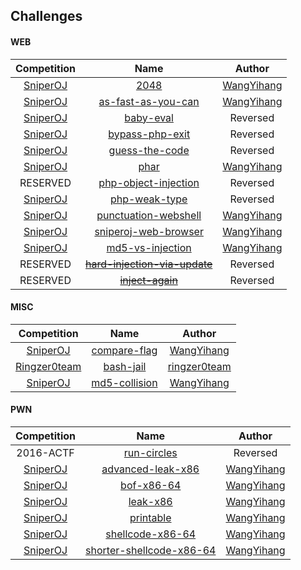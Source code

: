 ## Challenges

#### WEB
| Competition | Name | Author |
| :--: | :--: | :-----: |
| [SniperOJ](https://www.sniperoj.com/) |[2048](web/2048)|[WangYihang](https://github.com/WangYihang)|
| [SniperOJ](https://www.sniperoj.com/) |[as-fast-as-you-can](web/as-fast-as-you-can)|[WangYihang](https://github.com/WangYihang)|
| [SniperOJ](https://www.sniperoj.com/) |[baby-eval](web/baby-eval)|Reversed|
| [SniperOJ](https://www.sniperoj.com/) |[bypass-php-exit](web/bypass-php-exit)|Reversed|
| [SniperOJ](https://www.sniperoj.com/) |[guess-the-code](web/guess-the-code)|Reversed|
| [SniperOJ](https://www.sniperoj.com/) |[phar](web/phar)|[WangYihang](https://github.com/WangYihang)|
| RESERVED |[php-object-injection](web/php-object-injection)|Reversed|
| [SniperOJ](https://www.sniperoj.com/) |[php-weak-type](web/php-weak-type)|Reversed|
| [SniperOJ](https://www.sniperoj.com/) |[punctuation-webshell](web/punctuation-webshell)|[WangYihang](https://github.com/WangYihang)|
| [SniperOJ](https://www.sniperoj.com/) |[sniperoj-web-browser](web/sniperoj-web-browser)|[WangYihang](https://github.com/WangYihang)|
| [SniperOJ](https://www.sniperoj.com/) |[md5-vs-injection](web/md5-vs-injection)|[WangYihang](https://github.com/WangYihang)|
| RESERVED |~~[hard-injection-via-update](web/hard-injection-via-update)~~|Reversed|
| RESERVED |~~[inject-again](web/inject-again)~~|Reversed|

#### MISC
| Competition | Name | Author |
| :--: | :--: | :-----: |
| [SniperOJ](https://www.sniperoj.com/) |[compare-flag](misc/compare-flag)|[WangYihang](https://github.com/WangYihang)|
| [Ringzer0team](https://ringzer0team.com/challenges) |[bash-jail](misc/bash-jail)|[ringzer0team]( https://ringzer0team.com/)|
| [SniperOJ](https://www.sniperoj.com/) |[md5-collision](misc/md5-collision)|[WangYihang](https://github.com/WangYihang)|

#### PWN
| Competition | Name | Author |
| :--: | :--: | :-----: |
| 2016-ACTF |[run-circles](pwn/actf-run-circles)|Reversed|
| [SniperOJ](https://www.sniperoj.com/) |[advanced-leak-x86](pwn/advanced-leak-x86)|[WangYihang](https://github.com/WangYihang)|
| [SniperOJ](https://www.sniperoj.com/) |[bof-x86-64](pwn/bof-x86-64)|[WangYihang](https://github.com/WangYihang)|
| [SniperOJ](https://www.sniperoj.com/) |[leak-x86](pwn/leak-x86)|[WangYihang](https://github.com/WangYihang)|
| [SniperOJ](https://www.sniperoj.com/) |[printable](pwn/printable)|[WangYihang](https://github.com/WangYihang)|
| [SniperOJ](https://www.sniperoj.com/) |[shellcode-x86-64](pwn/shellcode-x86-64)|[WangYihang](https://github.com/WangYihang)|
| [SniperOJ](https://www.sniperoj.com/) |[shorter-shellcode-x86-64](pwn/shorter-shellcode-x86-64)|[WangYihang](https://github.com/WangYihang)|

